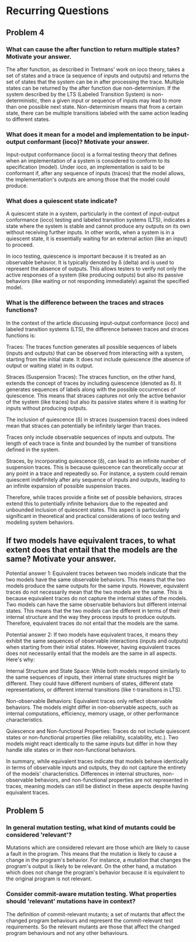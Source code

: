 # Recurring Questions

## Problem 4 

### What can cause the after function to return multiple states? Motivate your answer. 
The after function, as described in Tretmans' work on ioco theory, takes a set of states and a trace (a sequence of inputs and outputs) and returns the set of states that the system can be in after processing the trace. Multiple states can be returned by the after function due non-determinism. If the system described by the LTS (Labeled Transition System) is non-deterministic, then a given input or sequence of inputs may lead to more than one possible next state. Non-determinism means that from a certain state, there can be multiple transitions labeled with the same action leading to different states.


### What does it mean for a model and implementation to be input-output conformant (ioco)? Motivate your answer. 
Input-output conformance (ioco) is a formal testing theory that defines when an implementation of a system is considered to conform to its specification (model). Under ioco, an implementation is said to be conformant if, after any sequence of inputs (traces) that the model allows, the implementation's outputs are among those that the model could produce.

### What does a quiescent state indicate? 
A quiescent state in a system, particularly in the context of input-output conformance (ioco) testing and labeled transition systems (LTS), indicates a state where the system is stable and cannot produce any outputs on its own without receiving further inputs. In other words, when a system is in a quiescent state, it is essentially waiting for an external action (like an input) to proceed.

In ioco testing, quiescence is important because it is treated as an observable behavior. It is typically denoted by δ (delta) and is used to represent the absence of outputs. This allows testers to verify not only the active responses of a system (like producing outputs) but also its passive behaviors (like waiting or not responding immediately) against the specified model.

### What is the difference between the traces and straces functions?

In the context of the article discussing input-output conformance (ioco) and labeled transition systems (LTS), the difference between traces and straces functions is:

Traces: The traces function generates all possible sequences of labels (inputs and outputs) that can be observed from interacting with a system, starting from the initial state. It does not include quiescence (the absence of output or waiting state) in its output.

Straces (Suspension Traces): The straces function, on the other hand, extends the concept of traces by including quiescence (denoted as δ). It generates sequences of labels along with the possible occurrences of quiescence. This means that straces captures not only the active behavior of the system (like traces) but also its passive states where it is waiting for inputs without producing outputs.

The inclusion of quiescence (δ) in straces (suspension traces) does indeed mean that straces can potentially be infinitely larger than traces.

Traces only include observable sequences of inputs and outputs. The length of each trace is finite and bounded by the number of transitions defined in the system.

Straces, by incorporating quiescence (δ), can lead to an infinite number of suspension traces. This is because quiescence can theoretically occur at any point in a trace and repeatedly so. For instance, a system could remain quiescent indefinitely after any sequence of inputs and outputs, leading to an infinite expansion of possible suspension traces.

Therefore, while traces provide a finite set of possible behaviors, straces extend this to potentially infinite behaviors due to the repeated and unbounded inclusion of quiescent states. This aspect is particularly significant in theoretical and practical considerations of ioco testing and modeling system behaviors.

## If two models have equivalent traces, to what extent does that entail that the models are the same? Motivate your answer.
Potential answer 1: 
Equivalent traces between two models indicate that the two models have the same observable behaviors. This means that the two models produce the same outputs for the same inputs. However, equivalent traces do not necessarily mean that the two models are the same. This is because equivalent traces do not capture the internal states of the models. Two models can have the same observable behaviors but different internal states. This means that the two models can be different in terms of their internal structure and the way they process inputs to produce outputs. Therefore, equivalent traces do not entail that the models are the same.

Potential answer 2:
If two models have equivalent traces, it means they exhibit the same sequences of observable interactions (inputs and outputs) when starting from their initial states. However, having equivalent traces does not necessarily entail that the models are the same in all aspects. Here's why:

Internal Structure and State Space: While both models respond similarly to the same sequences of inputs, their internal state structures might be different. They could have different numbers of states, different state representations, or different internal transitions (like τ-transitions in LTS).

Non-observable Behaviors: Equivalent traces only reflect observable behaviors. The models might differ in non-observable aspects, such as internal computations, efficiency, memory usage, or other performance characteristics.

Quiescence and Non-functional Properties: Traces do not include quiescent states or non-functional properties (like reliability, scalability, etc.). Two models might react identically to the same inputs but differ in how they handle idle states or in their non-functional behaviors.

In summary, while equivalent traces indicate that models behave identically in terms of observable inputs and outputs, they do not capture the entirety of the models' characteristics. Differences in internal structures, non-observable behaviors, and non-functional properties are not represented in traces, meaning models can still be distinct in these aspects despite having equivalent traces.

## Problem 5
### In general mutation testing, what kind of mutants could be considered 'relevant'? 
Mutations which are considered relevant are those which are likely to cause a fault in the program. This means that the mutation is likely to cause a change in the program's behavior. For instance, a mutation that changes the program's output is likely to be relevant. On the other hand, a mutation which does not change the program's behavior because it is equivalent to the original program is not relevant.

### Consider commit-aware mutation testing. What properties should 'relevant' mutations have in context? 

The definition of commit-relevant mutants; a set of mutants that affect the changed program behaviours and represent the commit-relevant test requirements.
So the relevant mutants are those that affect the changed program behaviours and not any other behaviours.
